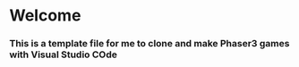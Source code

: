 # Welcome
### This is a template file for me to clone and make Phaser3 games with Visual Studio COde
